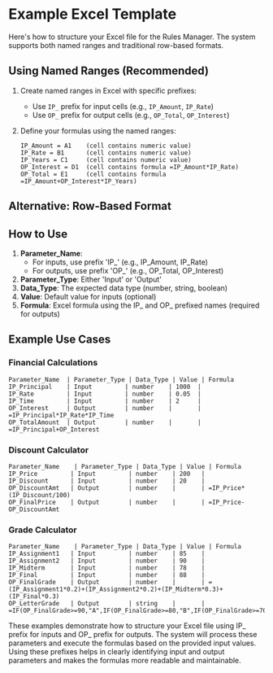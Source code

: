 # Example Excel Template

Here's how to structure your Excel file for the Rules Manager. The system supports both named ranges and traditional row-based formats.

## Using Named Ranges (Recommended)

1. Create named ranges in Excel with specific prefixes:
   - Use `IP_` prefix for input cells (e.g., `IP_Amount`, `IP_Rate`)
   - Use `OP_` prefix for output cells (e.g., `OP_Total`, `OP_Interest`)

2. Define your formulas using the named ranges:
   ```
   IP_Amount = A1    (cell contains numeric value)
   IP_Rate = B1      (cell contains numeric value)
   IP_Years = C1     (cell contains numeric value)
   OP_Interest = D1  (cell contains formula =IP_Amount*IP_Rate)
   OP_Total = E1     (cell contains formula =IP_Amount+OP_Interest*IP_Years)
   ```

## Alternative: Row-Based Format

## How to Use

1. **Parameter_Name**: 
   - For inputs, use prefix 'IP_' (e.g., IP_Amount, IP_Rate)
   - For outputs, use prefix 'OP_' (e.g., OP_Total, OP_Interest)
2. **Parameter_Type**: Either 'Input' or 'Output'
3. **Data_Type**: The expected data type (number, string, boolean)
4. **Value**: Default value for inputs (optional)
5. **Formula**: Excel formula using the IP_ and OP_ prefixed names (required for outputs)

## Example Use Cases

### Financial Calculations
```
Parameter_Name  | Parameter_Type | Data_Type | Value | Formula
IP_Principal    | Input         | number    | 1000  |
IP_Rate         | Input         | number    | 0.05  |
IP_Time         | Input         | number    | 2     |
OP_Interest     | Output        | number    |       | =IP_Principal*IP_Rate*IP_Time
OP_TotalAmount  | Output        | number    |       | =IP_Principal+OP_Interest
```

### Discount Calculator
```
Parameter_Name    | Parameter_Type | Data_Type | Value | Formula
IP_Price         | Input         | number    | 200   |
IP_Discount      | Input         | number    | 20    |
OP_DiscountAmt   | Output        | number    |       | =IP_Price*(IP_Discount/100)
OP_FinalPrice    | Output        | number    |       | =IP_Price-OP_DiscountAmt
```

### Grade Calculator
```
Parameter_Name    | Parameter_Type | Data_Type | Value | Formula
IP_Assignment1   | Input         | number    | 85    |
IP_Assignment2   | Input         | number    | 90    |
IP_Midterm       | Input         | number    | 78    |
IP_Final         | Input         | number    | 88    |
OP_FinalGrade    | Output        | number    |       | =(IP_Assignment1*0.2)+(IP_Assignment2*0.2)+(IP_Midterm*0.3)+(IP_Final*0.3)
OP_LetterGrade   | Output        | string    |       | =IF(OP_FinalGrade>=90,"A",IF(OP_FinalGrade>=80,"B",IF(OP_FinalGrade>=70,"C","F")))
```

These examples demonstrate how to structure your Excel file using IP_ prefix for inputs and OP_ prefix for outputs. The system will process these parameters and execute the formulas based on the provided input values. Using these prefixes helps in clearly identifying input and output parameters and makes the formulas more readable and maintainable.